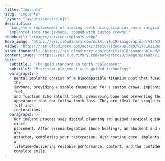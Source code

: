 ```yaml
---
title: "Implants"
slug: "implants"
layout: "layouts/service.njk"
description:
  "Long-term replacement of missing teeth using titanium posts surgically
  implanted into the jawbone, topped with custom crowns."
thumbnail: "/images/service-implants.webp"
hero_image: "https://res.cloudinary.com/notkirito18/image/upload/v1751021156/Dentist-demo-website/services/hero%20images/implants-hero.webp"
video: "https://res.cloudinary.com/notkirito18/video/upload/v1751021269/Dentist-demo-website/services/videos/Implant-video.mp4"
video_thumbnail: "https://res.cloudinary.com/notkirito18/image/upload/v1751020457/Dentist-demo-website/services/video%20thumbnails/implant-video-thumbnail.webp"
content_image: "https://res.cloudinary.com/notkirito18/image/upload/v1751138123/Dentist-demo-website/services/content%20images/implant_woueac.webp"
text:
  subtitle1: "The gold standard in tooth replacement"
  subtitle2: "Precision placement with guided technology"
  paragraph1: >
    Dental implants consist of a biocompatible titanium post that fuses with
    the  
    jawbone, providing a stable foundation for a custom crown. Implants look,
    feel,  
    and function like natural teeth, preserving bone and preventing the sunken  
    appearance that can follow tooth loss. They are ideal for single-tooth or
    full-arch  
    restorations.
  paragraph2: >
    Our implant process uses digital planning and guided surgical guides for
    exact  
    placement. After osseointegration (bone healing), an abutment and crown
    are  
    attached, completing your restoration. With routine care, implants can last
    a  
    lifetime—delivering reliable performance, comfort, and the confidence of a  
    complete smile.
---
```

